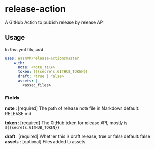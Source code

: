 # release-action

A GitHub Action to publish release by release API

## Usage

In the .yml file, add

```yaml
uses: WasmVM/release-action@master
    with:
      note: <note_file>
      token: ${{secrets.GITHUB_TOKEN}}
      draft: <true | false>
      assets: |-
        <asset_files>
```

### Fields

**note** : [required] The path of release note file in Markdown
  default: RELEASE.md

**token** : [required] The GitHub token for release API, mostly is `${{secrets.GITHUB_TOKEN}}`

**draft** : [required] Whether this is draft release, true or false
  default: false
**assets** : [optional] Files added to assets
